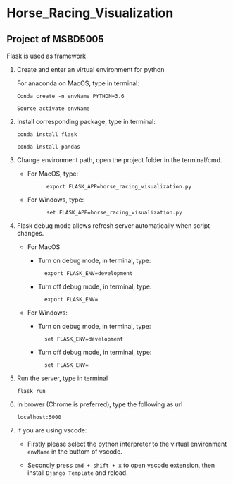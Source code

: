 Horse_Racing_Visualization
===
Project of MSBD5005
---
Flask is used as framework
1.  Create and enter an virtual environment for python 
    
    For anaconda on MacOS, type in terminal:
    
        Conda create -n envName PYTHON=3.6

        Source activate envName
    
2.  Install corresponding package, type in terminal:

        conda install flask

        conda install pandas

3.  Change environment path, open the project folder in the terminal/cmd.
    - For MacOS, type:

                export FLASK_APP=horse_racing_visualization.py

    - For Windows, type:

                set FLASK_APP=horse_racing_visualization.py

4.  Flask debug mode allows refresh server automatically when script changes.
    
    - For MacOS:

        - Turn on debug mode, in terminal, type:

                export FLASK_ENV=development

        - Turn off debug mode, in terminal, type:

                export FLASK_ENV=
    
    - For Windows:

        - Turn on debug mode, in terminal, type:

                set FLASK_ENV=development

        - Turn off debug mode, in terminal, type:

                set FLASK_ENV=

5.  Run the server, type in terminal

        flask run

6.  In brower (Chrome is preferred), type the following as url

        localhost:5000

7.  If you are using vscode:
    
    - Firstly please select the python interpreter to the virtual environment `envName` in the buttom of vscode.

    - Secondly press `cmd + shift + x` to open vscode extension, then install `Django Template` and reload.
